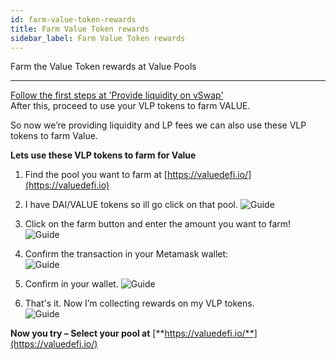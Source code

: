 ```yaml
---
id: farm-value-token-rewards
title: Farm Value Token rewards
sidebar_label: Farm Value Token rewards
---
```


Farm the Value Token rewards at Value Pools 

---

[Follow the first steps at 'Provide liquidity on vSwap'](./provide-liquidity-on-value-liquid-and-farm-for-value-rewards)  
After this, proceed to use your VLP tokens to farm VALUE.

So now we’re providing liquidity and LP fees we can also use these VLP tokens to farm Value.

**Lets use these VLP tokens to farm for Value**

1. Find the pool you want to farm at [https://valuedefi.io/](https://valuedefi.io)

2. I have DAI/VALUE tokens so ill go click on that pool.
![Guide](img/g31.png)

3. Click on the farm button and enter the amount you want to farm!
![Guide](img/g32.png)

4. Confirm the transaction in your Metamask wallet:  
![Guide](img/g34.png)

5. Confirm in your wallet.
![Guide](img/g35.png)

6. That's it. Now I’m collecting rewards on my VLP tokens.  
![Guide](img/g36.png)

**Now you try – Select your pool at** [**https://valuedefi.io/**](https://valuedefi.io/)
